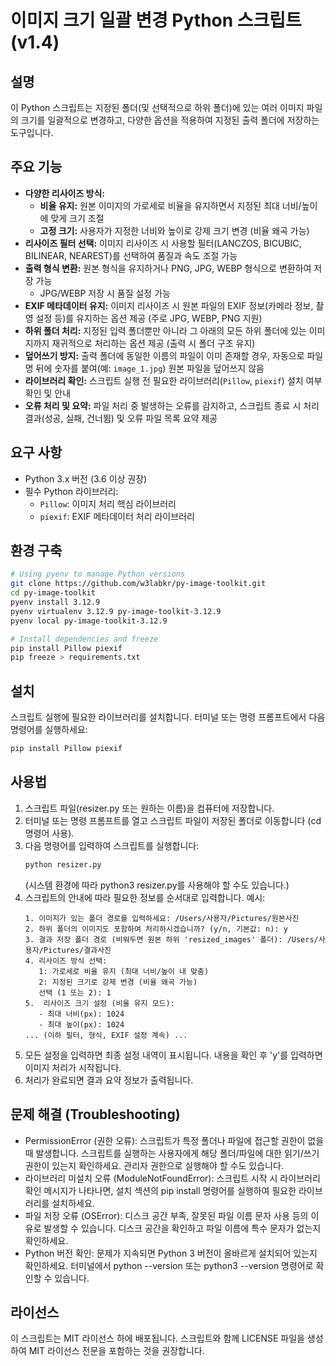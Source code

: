 # 이미지 크기 일괄 변경 Python 스크립트 (v1.4)

## 설명

이 Python 스크립트는 지정된 폴더(및 선택적으로 하위 폴더)에 있는 여러 이미지 파일의 크기를 일괄적으로 변경하고, 다양한 옵션을 적용하여 지정된 출력 폴더에 저장하는 도구입니다.

## 주요 기능

* **다양한 리사이즈 방식:**
    * **비율 유지:** 원본 이미지의 가로세로 비율을 유지하면서 지정된 최대 너비/높이에 맞게 크기 조절
    * **고정 크기:** 사용자가 지정한 너비와 높이로 강제 크기 변경 (비율 왜곡 가능)
* **리사이즈 필터 선택:** 이미지 리사이즈 시 사용할 필터(LANCZOS, BICUBIC, BILINEAR, NEAREST)를 선택하여 품질과 속도 조절 가능
* **출력 형식 변환:** 원본 형식을 유지하거나 PNG, JPG, WEBP 형식으로 변환하여 저장 가능
    * JPG/WEBP 저장 시 품질 설정 가능
* **EXIF 메타데이터 유지:** 이미지 리사이즈 시 원본 파일의 EXIF 정보(카메라 정보, 촬영 설정 등)를 유지하는 옵션 제공 (주로 JPG, WEBP, PNG 지원)
* **하위 폴더 처리:** 지정된 입력 폴더뿐만 아니라 그 아래의 모든 하위 폴더에 있는 이미지까지 재귀적으로 처리하는 옵션 제공 (출력 시 폴더 구조 유지)
* **덮어쓰기 방지:** 출력 폴더에 동일한 이름의 파일이 이미 존재할 경우, 자동으로 파일명 뒤에 숫자를 붙여(예: `image_1.jpg`) 원본 파일을 덮어쓰지 않음
* **라이브러리 확인:** 스크립트 실행 전 필요한 라이브러리(`Pillow`, `piexif`) 설치 여부 확인 및 안내
* **오류 처리 및 요약:** 파일 처리 중 발생하는 오류를 감지하고, 스크립트 종료 시 처리 결과(성공, 실패, 건너뜀) 및 오류 파일 목록 요약 제공

## 요구 사항

* Python 3.x 버전 (3.6 이상 권장)
* 필수 Python 라이브러리:
    * `Pillow`: 이미지 처리 핵심 라이브러리
    * `piexif`: EXIF 메타데이터 처리 라이브러리

## 환경 구축

```bash
# Using pyenv to manage Python versions
git clone https://github.com/w3labkr/py-image-toolkit.git
cd py-image-toolkit
pyenv install 3.12.9
pyenv virtualenv 3.12.9 py-image-toolkit-3.12.9
pyenv local py-image-toolkit-3.12.9

# Install dependencies and freeze
pip install Pillow piexif
pip freeze > requirements.txt
```

## 설치

스크립트 실행에 필요한 라이브러리를 설치합니다. 터미널 또는 명령 프롬프트에서 다음 명령어를 실행하세요:

```bash
pip install Pillow piexif
```

## 사용법

1. 스크립트 파일(resizer.py 또는 원하는 이름)을 컴퓨터에 저장합니다.
2. 터미널 또는 명령 프롬프트를 열고 스크립트 파일이 저장된 폴더로 이동합니다 (cd 명령어 사용).
3. 다음 명령어를 입력하여 스크립트를 실행합니다:
   ```python
   python resizer.py
   ```
   (시스템 환경에 따라 python3 resizer.py를 사용해야 할 수도 있습니다.)
4. 스크립트의 안내에 따라 필요한 정보를 순서대로 입력합니다. 예시:
   ```
   1. 이미지가 있는 폴더 경로를 입력하세요: /Users/사용자/Pictures/원본사진
   2. 하위 폴더의 이미지도 포함하여 처리하시겠습니까? (y/n, 기본값: n): y
   3. 결과 저장 폴더 경로 (비워두면 원본 하위 'resized_images' 폴더): /Users/사용자/Pictures/결과사진
   4. 리사이즈 방식 선택:
      1: 가로세로 비율 유지 (최대 너비/높이 내 맞춤)
      2: 지정된 크기로 강제 변경 (비율 왜곡 가능)
      선택 (1 또는 2): 1
   5.  리사이즈 크기 설정 (비율 유지 모드):
      - 최대 너비(px): 1024
      - 최대 높이(px): 1024
   ... (이하 필터, 형식, EXIF 설정 계속) ...
   ```
5. 모든 설정을 입력하면 최종 설정 내역이 표시됩니다. 내용을 확인 후 'y'를 입력하면 이미지 처리가 시작됩니다.
6. 처리가 완료되면 결과 요약 정보가 출력됩니다.

## 문제 해결 (Troubleshooting)

- PermissionError (권한 오류): 스크립트가 특정 폴더나 파일에 접근할 권한이 없을 때 발생합니다. 스크립트를 실행하는 사용자에게 해당 폴더/파일에 대한 읽기/쓰기 권한이 있는지 확인하세요. 관리자 권한으로 실행해야 할 수도 있습니다.
- 라이브러리 미설치 오류 (ModuleNotFoundError): 스크립트 시작 시 라이브러리 확인 메시지가 나타나면, 설치 섹션의 pip install 명령어를 실행하여 필요한 라이브러리를 설치하세요.
- 파일 저장 오류 (OSError): 디스크 공간 부족, 잘못된 파일 이름 문자 사용 등의 이유로 발생할 수 있습니다. 디스크 공간을 확인하고 파일 이름에 특수 문자가 없는지 확인하세요.
- Python 버전 확인: 문제가 지속되면 Python 3 버전이 올바르게 설치되어 있는지 확인하세요. 터미널에서 python --version 또는 python3 --version 명령어로 확인할 수 있습니다.

## 라이선스

이 스크립트는 MIT 라이선스 하에 배포됩니다. 스크립트와 함께 LICENSE 파일을 생성하여 MIT 라이선스 전문을 포함하는 것을 권장합니다.
